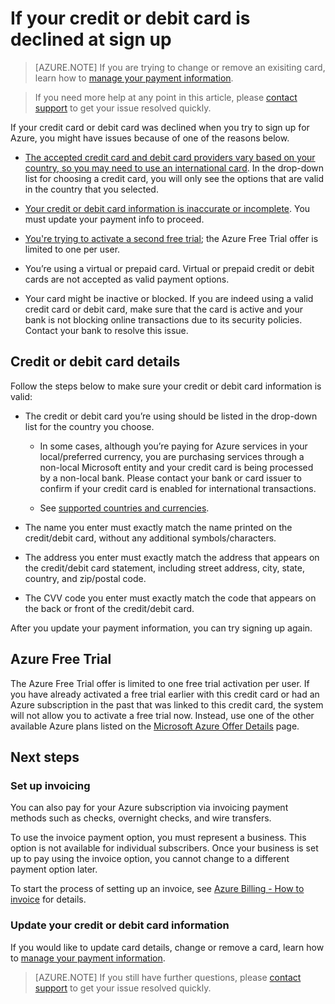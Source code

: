 <properties
	pageTitle="If your credit or debit card is declined at sign up | Microsoft Azure"
	description="Learn how to resolve issues when your credit or debit card is declined when you try to sign up for Azure."
	services=""
	documentationCenter=""
	authors="JiangChen79"
	manager="felixwu"
	editor=""
	tags="billing,top-support-issue"
	keywords="credit card declined, debit card declined, your credit card was declined, do not honor credit card"/>

<tags
	ms.service="billing"
	ms.workload="na"
	ms.tgt_pltfrm="ibiza"
	ms.devlang="na"
	ms.topic="article"
	ms.date="08/31/2016"
	ms.author="cjiang"/>

# If your credit or debit card is declined at sign up

> [AZURE.NOTE] If you are trying to change or remove an exisiting card, learn how to [manage your payment information](billing-how-to-change-credit-card.md).

> If you need more help at any point in this article, please [contact support](https://portal.azure.com/?#blade/Microsoft_Azure_Support/HelpAndSupportBlade) to get your issue resolved quickly.

If your credit card or debit card was declined when you try to sign up for Azure, you might have issues because of one of the reasons below.

- [The accepted credit card and debit card providers vary based on your country, so you may need to use an international card](#credit-or-debit-card-details). In the drop-down list for choosing a credit card, you will only see the options that are valid in the country that you selected. 

- [Your credit or debit card information is inaccurate or incomplete](#credit-or-debit-card-details). You must update your payment info to proceed.

- [You're trying to activate a second free trial](#azure-free-trial); the Azure Free Trial offer is limited to one per user.

- You’re using a virtual or prepaid card. Virtual or prepaid credit or debit cards are not accepted as valid payment options. 

- Your card might be inactive or blocked. If you are indeed using a valid credit card or debit card, make sure that the card is active and your bank is not blocking online transactions due to its security policies. Contact your bank to resolve this issue.

## Credit or debit card details

Follow the steps below to make sure your credit or debit card information is valid:

- The credit or debit card you’re using should be listed in the drop-down list for the country you choose. 
	
	- In some cases, although you’re paying for Azure services in your local/preferred currency, you are purchasing services through a non-local Microsoft entity and your credit card is being processed by a non-local bank. Please contact your bank or card issuer to confirm if your credit card is enabled for international transactions.
	
	- See [supported countries and currencies](billing-countries-and-currencies.md).

- The name you enter must exactly match the name printed on the credit/debit card, without any additional symbols/characters.

- The address you enter must exactly match the address that appears on the credit/debit card statement, including street address, city, state, country, and zip/postal code.

- The CVV code you enter must exactly match the code that appears on the back or front of the credit/debit card.

After you update your payment information, you can try signing up again.

## Azure Free Trial

The Azure Free Trial offer is limited to one free trial activation per user. If you have already activated a free trial earlier with this credit card or had an Azure subscription in the past that was linked to this credit card, the system will not allow you to activate a free trial now. Instead, use one of the other available Azure plans listed on the [Microsoft Azure Offer Details](https://azure.microsoft.com/support/legal/offer-details/) page.

## Next steps

### Set up invoicing

You can also pay for your Azure subscription via invoicing payment methods such as checks, overnight checks, and wire transfers.

To use the invoice payment option, you must represent a business. This option is not available for individual subscribers. Once your business is set up to pay using the invoice option, you cannot change to a different payment option later.

To start the process of setting up an invoice, see [Azure Billing - How to invoice](https://azure.microsoft.com/pricing/invoicing/) for details.

### Update your credit or debit card information

If you would like to update card details, change or remove a card, learn how to [manage your payment information](billing-how-to-change-credit-card.md).

> [AZURE.NOTE] If you still have further questions, please [contact support](https://portal.azure.com/?#blade/Microsoft_Azure_Support/HelpAndSupportBlade) to get your issue resolved quickly.
